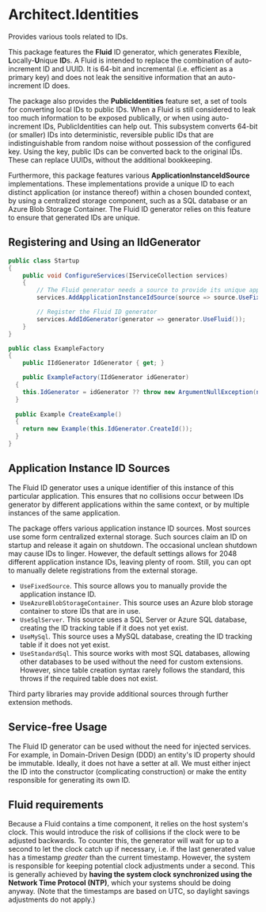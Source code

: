 # Architect.Identities

Provides various tools related to IDs.

This package features the **Fluid** ID generator, which generates **F**lexible, **L**ocally-**U**nique **ID**s. A Fluid is intended to replace the combination of auto-increment ID and UUID. It is 64-bit and incremental (i.e. efficient as a primary key) and does not leak the sensitive information that an auto-increment ID does.

The package also provides the **PublicIdentities** feature set, a set of tools for converting local IDs to public IDs. When a Fluid is still considered to leak too much information to be exposed publically, or when using auto-increment IDs, PublicIdentities can help out. This subsystem converts 64-bit (or smaller) IDs into deterministic, reversible public IDs that are indistinguishable from random noise without possession of the configured key. Using the key, public IDs can be converted back to the original IDs. These can replace UUIDs, without the additional bookkeeping.

Furthermore, this package features various **ApplicationInstanceIdSource** implementations. These implementations provide a unique ID to each distinct application (or instance thereof) within a chosen bounded context, by using a centralized storage component, such as a SQL database or an Azure Blob Storage Container. The Fluid ID generator relies on this feature to ensure that generated IDs are unique.

## Registering and Using an IIdGenerator

```C#
public class Startup
{
	public void ConfigureServices(IServiceCollection services)
	{
		// The Fluid generator needs a source to provide its unique application instance ID
		services.AddApplicationInstanceIdSource(source => source.UseFixedSource(valueFromConfig));

		// Register the Fluid ID generator
		services.AddIdGenerator(generator => generator.UseFluid());
	}
}

public class ExampleFactory
{
	public IIdGenerator IdGenerator { get; }

	public ExampleFactory(IIdGenerator idGenerator)
  {
  	this.IdGenerator = idGenerator ?? throw new ArgumentNullException(nameof(idGenerator));
  }
  
  public Example CreateExample()
  {
    return new Example(this.IdGenerator.CreateId());
  }
}
```

## Application Instance ID Sources

The Fluid ID generator uses a unique identifier of this instance of this particular application. This ensures that no collisions occur between IDs generator by different applications within the same context, or by multiple instances of the same application.

The package offers various application instance ID sources. Most sources use some form centralized external storage. Such sources claim an ID on startup and release it again on shutdown. The occasional unclean shutdown may cause IDs to linger. However, the default settings allows for 2048 different application instance IDs, leaving plenty of room. Still, you can opt to manually delete registrations from the external storage.

- `UseFixedSource`. This source allows you to manually provide the application instance ID.
- `UseAzureBlobStorageContainer`. This source uses an Azure blob storage container to store IDs that are in use.
- `UseSqlServer`. This source uses a SQL Server or Azure SQL database, creating the ID tracking table if it does not yet exist.
- `UseMySql`. This source uses a MySQL database, creating the ID tracking table if it does not yet exist.
- `UseStandardSql`. This source works with most SQL databases, allowing other databases to be used without the need for custom extensions. However, since table creation syntax rarely follows the standard, this throws if the required table does not exist.

Third party libraries may provide additional sources through further extension methods.

## Service-free Usage

The Fluid ID generator can be used without the need for injected services. For example, in Domain-Driven Design (DDD) an entity's ID property should be immutable. Ideally, it does not have a setter at all. We must either inject the ID into the constructor (complicating construction) or make the entity responsible for generating its own ID.

## Fluid requirements

Because a Fluid contains a time component, it relies on the host system's clock. This would introduce the risk of collisions if the clock were to be adjusted backwards. To counter this, the generator will wait for up to a second to let the clock catch up if necessary, i.e. if the last generated value has a timestamp _greater_ than the current timestamp. However, the system is responsible for keeping potential clock adjustments under a second. This is generally achieved by **having the system clock synchronized using the Network Time Protocol (NTP)**, which your systems should be doing anyway. (Note that the timestamps are based on UTC, so daylight savings adjustments do not apply.)
